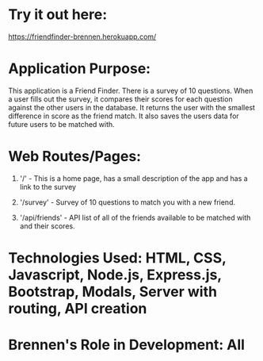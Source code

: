 # Try it out here: 
https://friendfinder-brennen.herokuapp.com/

# Application Purpose: 
This application is a Friend Finder.  There is a survey of 10 questions.  When a user fills out the survey, it compares their scores for each question against the other users in the database.  It returns the user with the smallest difference in score as the friend match.  It also saves the users data for future users to be matched with.  
# Web Routes/Pages: 

1. '/' - This is a home page, has a small description of the app and has a link to the survey

2. '/survey' - Survey of 10 questions to match you with a new friend.

3. '/api/friends' - API list of all of the friends available to be matched with and their scores.


# Technologies Used: HTML, CSS, Javascript, Node.js, Express.js, Bootstrap, Modals, Server with routing, API creation

# Brennen's Role in Development: All